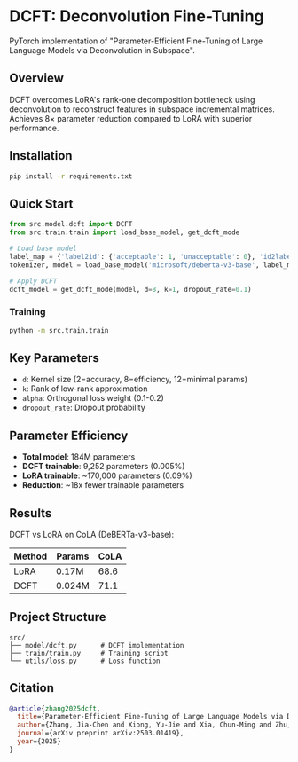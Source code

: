 # DCFT: Deconvolution Fine-Tuning

PyTorch implementation of "Parameter-Efficient Fine-Tuning of Large Language Models via Deconvolution in Subspace".

## Overview

DCFT overcomes LoRA's rank-one decomposition bottleneck using deconvolution to reconstruct features in subspace incremental matrices. Achieves 8× parameter reduction compared to LoRA with superior performance.

## Installation

```bash
pip install -r requirements.txt
```

## Quick Start

```python
from src.model.dcft import DCFT
from src.train.train import load_base_model, get_dcft_mode

# Load base model
label_map = {'label2id': {'acceptable': 1, 'unacceptable': 0}, 'id2label': {0: 'unacceptable', 1: 'acceptable'}}
tokenizer, model = load_base_model('microsoft/deberta-v3-base', label_map)

# Apply DCFT
dcft_model = get_dcft_mode(model, d=8, k=1, dropout_rate=0.1)
```

### Training

```bash
python -m src.train.train
```

## Key Parameters

- `d`: Kernel size (2=accuracy, 8=efficiency, 12=minimal params)
- `k`: Rank of low-rank approximation
- `alpha`: Orthogonal loss weight (0.1-0.2)
- `dropout_rate`: Dropout probability

## Parameter Efficiency

- **Total model**: 184M parameters  
- **DCFT trainable**: 9,252 parameters (0.005%)
- **LoRA trainable**: ~170,000 parameters (0.09%)
- **Reduction**: ~18x fewer trainable parameters

## Results

DCFT vs LoRA on CoLA (DeBERTa-v3-base):

| Method | Params | CoLA |
|--------|--------|------|
| LoRA | 0.17M | 68.6 |
| DCFT | 0.024M | 71.1 |

## Project Structure

```
src/
├── model/dcft.py      # DCFT implementation
├── train/train.py     # Training script  
└── utils/loss.py      # Loss function
```

## Citation

```bibtex
@article{zhang2025dcft,
  title={Parameter-Efficient Fine-Tuning of Large Language Models via Deconvolution in Subspace},
  author={Zhang, Jia-Chen and Xiong, Yu-Jie and Xia, Chun-Ming and Zhu, Dong-Hai and Qiu, Xi-He},
  journal={arXiv preprint arXiv:2503.01419},
  year={2025}
}
```